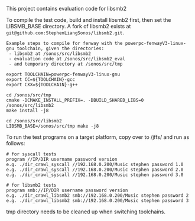 This project contains evaluation code for libsmb2

To compile the test code, build and install libsmb2 first, then set the LIBSMB_BASE directory. A fork of libsmb2 exists at ```git@github.com:StephenLiangSonos/libsmb2.git```.

```
Example steps to compile for fenway with the powerpc-fenwayV3-linux-gnu toolchain, given the directories:
 - libsmb2 at /sonos/src/libsmb2
 - evaluation code at /sonos/src/libsmb2_eval
 - and temporary directory at /sonos/src/tmp

export TOOLCHAIN=powerpc-fenwayV3-linux-gnu
export CC=${TOOLCHAIN}-gcc
export CXX=${TOOLCHAIN}-g++

cd /sonos/src/tmp
cmake -DCMAKE_INSTALL_PREFIX=. -DBUILD_SHARED_LIBS=0 /sonos/src/libsmb2
make install -j8

cd /sonos/src/libsmb2
LIBSMB_BASE=/sonos/src/tmp make -j8
```

To run the test programs on a target platform, copy over to /jffs/ and run as follows:
```
# for syscall tests
program //IP/DIR username password version
e.g. ./dir_crawl_syscall //192.168.0.200/Music stephen password 1.0
e.g. ./dir_crawl_syscall //192.168.0.200/Music stephen password 2.0
e.g. ./dir_crawl_syscall //192.168.0.200/Music stephen password 3.0

# for libsmb2 tests
program smb://IP/DIR username password version
e.g. ./dir_crawl_libsmb2 smb://192.168.0.200/Music stephen password 2
e.g. ./dir_crawl_libsmb2 smb://192.168.0.200/Music stephen password 3
```

tmp directory needs to be cleaned up when switching toolchains.
